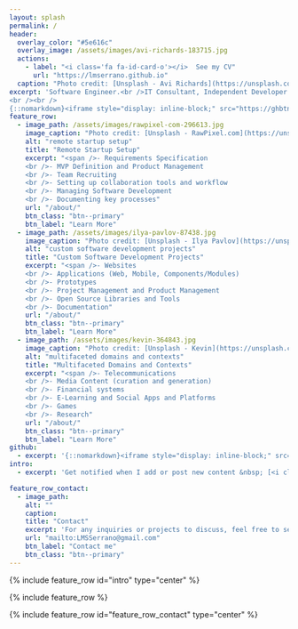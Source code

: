 ```yaml
---
layout: splash
permalink: /
header:
  overlay_color: "#5e616c"
  overlay_image: /assets/images/avi-richards-183715.jpg
  actions:
    - label: "<i class='fa fa-id-card-o'></i>  See my CV"
      url: "https://lmserrano.github.io"
  caption: "Photo credit: [Unsplash - Avi Richards](https://unsplash.com/@avirichards)"
excerpt: 'Software Engineer.<br />IT Consultant, Independent Developer and Freelancer.<br /><small>Full Stack & DevOps. Product Development. Remote Tech Startups Setup.</small>
<br /><br />
{::nomarkdown}<iframe style="display: inline-block;" src="https://ghbtns.com/github-btn.html?user=lmserrano&type=follow&count=true&size=large" frameborder="0" scrolling="0" width="280px" height="30px"></iframe> {:/nomarkdown}'
feature_row:
  - image_path: /assets/images/rawpixel-com-296613.jpg
    image_caption: "Photo credit: [Unsplash - RawPixel.com](https://unsplash.com/@rawpixel)"
    alt: "remote startup setup"
    title: "Remote Startup Setup"
    excerpt: "<span />- Requirements Specification
    <br />- MVP Definition and Product Management
    <br />- Team Recruiting
    <br />- Setting up collaboration tools and workflow
    <br />- Managing Software Development
    <br />- Documenting key processes"
    url: "/about/"
    btn_class: "btn--primary"
    btn_label: "Learn More"
  - image_path: /assets/images/ilya-pavlov-87438.jpg
    image_caption: "Photo credit: [Unsplash - Ilya Pavlov](https://unsplash.com/@ilyapavlov)"
    alt: "custom software development projects"
    title: "Custom Software Development Projects"
    excerpt: "<span />- Websites
    <br />- Applications (Web, Mobile, Components/Modules)
    <br />- Prototypes
    <br />- Project Management and Product Management
    <br />- Open Source Libraries and Tools
    <br />- Documentation"
    url: "/about/"
    btn_class: "btn--primary"
    btn_label: "Learn More"
  - image_path: /assets/images/kevin-364843.jpg
    image_caption: "Photo credit: [Unsplash - Kevin](https://unsplash.com/@ikukevk)"
    alt: "multifaceted domains and contexts"
    title: "Multifaceted Domains and Contexts"
    excerpt: "<span />- Telecommunications
    <br />- Media Content (curation and generation)
    <br />- Financial systems
    <br />- E-Learning and Social Apps and Platforms
    <br />- Games
    <br />- Research"
    url: "/about/"
    btn_class: "btn--primary"
    btn_label: "Learn More"
github:
  - excerpt: '{::nomarkdown}<iframe style="display: inline-block;" src="https://ghbtns.com/github-btn.html?user=lmserrano&type=follow&count=true&size=large" frameborder="0" scrolling="0" width="280px" height="30px"></iframe> {:/nomarkdown}'
intro:
  - excerpt: 'Get notified when I add or post new content &nbsp; [<i class="fa fa-twitter"></i> @LuisMigSerrano](https://twitter.com/LuisMigSerrano){: .btn .btn--twitter} [<i class="fa fa-paypal"></i> Tip Me](https://www.paypal.me/LuisMiguelSerrano){: .btn .btn--primary}'

feature_row_contact:
  - image_path:
    alt: ""
    caption: 
    title: "Contact"
    excerpt: 'For any inquiries or projects to discuss, feel free to send me an email.'
    url: "mailto:LMSSerrano@gmail.com"
    btn_label: "Contact me"
    btn_class: "btn--primary"
---
```


{% include feature_row id="intro" type="center" %}

{% include feature_row %}

{% include feature_row id="feature_row_contact" type="center" %}